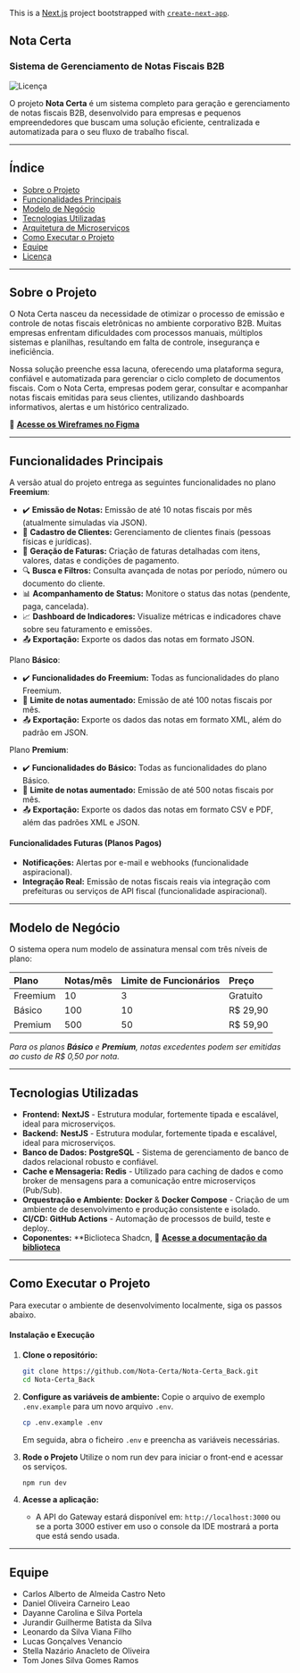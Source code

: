 This is a [Next.js](https://nextjs.org) project bootstrapped with [`create-next-app`](https://nextjs.org/docs/app/api-reference/cli/create-next-app).

## Nota Certa

### Sistema de Gerenciamento de Notas Fiscais B2B

![Licença](https://img.shields.io/badge/license-MIT-blue)

O projeto **Nota Certa** é um sistema completo para geração e gerenciamento de notas fiscais B2B, desenvolvido para empresas e pequenos empreendedores que buscam uma solução eficiente, centralizada e automatizada para o seu fluxo de trabalho fiscal.

---

## Índice

* [Sobre o Projeto](#sobre-o-projeto)
* [Funcionalidades Principais](#funcionalidades-principais)
* [Modelo de Negócio](#modelo-de-negócio)
* [Tecnologias Utilizadas](#tecnologias-utilizadas)
* [Arquitetura de Microserviços](#arquitetura-de-microserviços)
* [Como Executar o Projeto](#como-executar-o-projeto)
* [Equipe](#equipe)
* [Licença](#licença)

---

## Sobre o Projeto

O Nota Certa nasceu da necessidade de otimizar o processo de emissão e controle de notas fiscais eletrônicas no ambiente corporativo B2B. Muitas empresas enfrentam dificuldades com processos manuais, múltiplos sistemas e planilhas, resultando em falta de controle, insegurança e ineficiência.

Nossa solução preenche essa lacuna, oferecendo uma plataforma segura, confiável e automatizada para gerenciar o ciclo completo de documentos fiscais. Com o Nota Certa, empresas podem gerar, consultar e acompanhar notas fiscais emitidas para seus clientes, utilizando dashboards informativos, alertas e um histórico centralizado.

🔗 **[Acesse os Wireframes no Figma](https://www.figma.com/design/mEtesM44dH4aDlXLsirp0t/SaS-WEB?node-id=0-1&p=f&t=pPcIjZNHGk1KZkbB-0)**

---

## Funcionalidades Principais

A versão atual do projeto entrega as seguintes funcionalidades no plano **Freemium**:

* ✔️ **Emissão de Notas:** Emissão de até 10 notas fiscais por mês (atualmente simuladas via JSON).
* 👤 **Cadastro de Clientes:** Gerenciamento de clientes finais (pessoas físicas e jurídicas).
* 📄 **Geração de Faturas:** Criação de faturas detalhadas com itens, valores, datas e condições de pagamento.
* 🔍 **Busca e Filtros:** Consulta avançada de notas por período, número ou documento do cliente.
* 📊 **Acompanhamento de Status:** Monitore o status das notas (pendente, paga, cancelada).
* 📈 **Dashboard de Indicadores:** Visualize métricas e indicadores chave sobre seu faturamento e emissões.
* 📤 **Exportação:** Exporte os dados das notas em formato JSON.

Plano **Básico**:
* ✔️ **Funcionalidades do Freemium:** Todas as funcionalidades do plano Freemium.
* 📄 **Limite de notas aumentado:** Emissão de até 100 notas fiscais por mês.
* 📤 **Exportação:** Exporte os dados das notas em formato XML, além do padrão em JSON.

Plano **Premium**:
* ✔️ **Funcionalidades do Básico:** Todas as funcionalidades do plano Básico.
* 📄 **Limite de notas aumentado:** Emissão de até 500 notas fiscais por mês.
* 📤 **Exportação:** Exporte os dados das notas em formato CSV e PDF, além das padrões XML e JSON.

#### Funcionalidades Futuras (Planos Pagos)
* **Notificações:** Alertas por e-mail e webhooks (funcionalidade aspiracional).
* **Integração Real:** Emissão de notas fiscais reais via integração com prefeituras ou serviços de API fiscal (funcionalidade aspiracional).

---

## Modelo de Negócio

O sistema opera num modelo de assinatura mensal com três níveis de plano:

| Plano     | Notas/mês | Limite de Funcionários | Preço     |
| :-------- | :-------- | :--------------------- | :-------- |
| Freemium  | 10        | 3                      | Gratuito  |
| Básico    | 100       | 10                     | R$ 29,90  |
| Premium   | 500       | 50                     | R$ 59,90  |

*Para os planos **Básico** e **Premium**, notas excedentes podem ser emitidas ao custo de R$ 0,50 por nota.*

---

## Tecnologias Utilizadas

* **Frontend:** **NextJS** - Estrutura modular, fortemente tipada e escalável, ideal para microserviços.
* **Backend:** **NestJS** - Estrutura modular, fortemente tipada e escalável, ideal para microserviços.
* **Banco de Dados:** **PostgreSQL** - Sistema de gerenciamento de banco de dados relacional robusto e confiável.
* **Cache e Mensageria:** **Redis** - Utilizado para caching de dados e como broker de mensagens para a comunicação entre microserviços (Pub/Sub).
* **Orquestração e Ambiente:** **Docker** & **Docker Compose** - Criação de um ambiente de desenvolvimento e produção consistente e isolado.
* **CI/CD:** **GitHub Actions** - Automação de processos de build, teste e deploy..
* **Coponentes:** **Biclioteca Shadcn, 🔗 **[Acesse a documentação da biblioteca](https://ui.shadcn.com/docs/components)**


---

## Como Executar o Projeto

Para executar o ambiente de desenvolvimento localmente, siga os passos abaixo.

#### Instalação e Execução

1.  **Clone o repositório:**
    ```bash
    git clone https://github.com/Nota-Certa/Nota-Certa_Back.git
    cd Nota-Certa_Back
    ```

2.  **Configure as variáveis de ambiente:**
    Copie o arquivo de exemplo `.env.example` para um novo arquivo `.env`.
    ```bash
    cp .env.example .env
    ```
    Em seguida, abra o ficheiro `.env` e preencha as variáveis necessárias.

3.  **Rode o Projeto**
    Utilize o nom run dev para iniciar o front-end e acessar os serviços.
    ```bash
    npm run dev
    ```
4.  **Acesse a aplicação:**
    * A API do Gateway estará disponível em: `http://localhost:3000` ou se a porta 3000 estiver em uso o console da IDE mostrará a porta que está sendo usada.

---

## Equipe

* Carlos Alberto de Almeida Castro Neto
* Daniel Oliveira Carneiro Leao
* Dayanne Carolina e Silva Portela
* Jurandir Guilherme Batista da Silva
* Leonardo da Silva Viana Filho
* Lucas Gonçalves Venancio
* Stella Nazário Anacleto de Oliveira
* Tom Jones Silva Gomes Ramos
